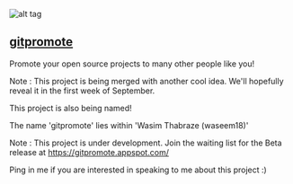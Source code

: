 ![alt tag](https://raw.githubusercontent.com/waseem18/gitpromote/master/static/images/dp.PNG)

<a href="https://gitpromote.appspot.com/"><h2>gitpromote</h2></a>

Promote your open source projects to many other people like you!

Note : This project is being merged with another cool idea. We'll hopefully reveal it in the first week of September.

This project is also being named!

The name 'gitpromote' lies within 'Wasim Thabraze (waseem18)'



Note : This project is under development. Join the waiting list for the Beta release at https://gitpromote.appspot.com/

Ping in me if you are interested in speaking to me about this project :)
